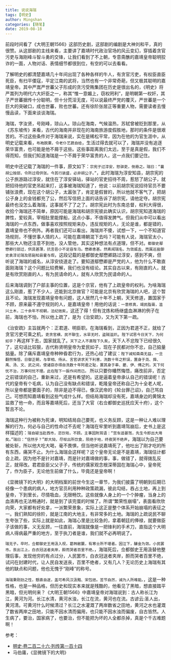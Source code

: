 ```yaml
---
title: 说说海瑞
tags: [明史]
author: Mingshan
categories: [随笔]
date: 2019-08-18
---
```


前段时间看了《大明王朝1566》这部历史剧，这部剧的编剧是大神刘和平，真的很赞。从这部剧的主线来看，主要讲了嘉靖时代政治官场的风云变幻，穿插着贪官污吏与海刚峰斗智斗勇的交锋，让我们看到了不上朝，专意斋醮的嘉靖皇帝聪明狡诈的一面，人物对话、表情细节都很到位，有空的可以去看看。

了解明史的都清楚嘉靖几十年间出现了各种各样的牛人，有贪官污吏，有权臣直臣死臣，有扫平倭寇，平定江南的武将，当然也有一个非常奇葩，但又极其聪明的嘉靖皇帝。其中严嵩严世蕃父子形成的贪污受贿集团在历史是很出名的，《明史》将严嵩列为明代六大奸臣之一，称其“惟一意媚上，窃权罔利”，是明朝第一权奸，其子严世蕃据传十分聪明，但十分荒淫无度，可以说最终严党的覆灭，严世蕃是一个巨大的突破口，成也世蕃，败也世蕃。还有徐阶张居正等重要人物，需要读者去慢慢品读，下面来谈谈海瑞。

<!-- more -->

海瑞，字汝贤，号刚峰，琼山人。琼山在海南，气候温热，苏轼曾被贬到那里，从《苏东坡传》来看，古代的海南并非现在的海南旅游度假胜地，那时的条件是很艰苦的。不过这些条件对于海瑞来说，实在是稀松平常，因为在他的为官生涯中，从明史记载来看，`布袍脱粟，令老仆艺蔬自给`，生活过得去就可以了，海瑞并没有追逐荣华富贵，也可能是他不屑于这些。这些事距离我们太远，至于是真是假，我们不得而知，但我们知道海瑞是一个不屑于荣华富贵的人，这一点我们要记住。

明史中还记载了海瑞的一件事，原文如下：`宗宪子过淳安，怒驿吏，倒悬之。瑞曰：“曩胡公按部，令所过毋供张。今其行装盛，必非胡公子。”`，此时海瑞为淳安知县，胡宗宪的公子旅游路过淳安，就住在了淳安驿站，驿站的官吏招待不周，惹怒了胡公子，就把招待他的官吏吊起来打，这事被海瑞知道了，他说：以前胡宗宪说招待官员不要铺张浪费，现在这个胡公子，太嚣张了，肯定是假冒的，所以他就不客气了，把胡公子身上的金钱都充了公，然后写信把上面的话告诉了胡宗宪，请他定夺。胡宗宪最终也没怎么着海瑞，这事就不了了之了。胡宗宪此时为东南总督，权利大得很，收拾个海瑞还不简单，原因可能是海瑞和胡宗宪彼此确实认识，胡宗宪知道海瑞的脾性，爱较真，宰相肚里能撑船，这点小事，不值得发脾气。但我们从中可以看出海瑞的一点东西，做事喜欢按照规矩来办，违反规矩的人，无论是谁，都是错的，嘉靖皇帝也不例外。再者我们还可以看出，海瑞并不傻，试想一下，一个不知道官场规则，不懂世事人情的人，可能在嘉靖朝混下去吗？可能有人说，海瑞官太小，那些大人物还注意不到他，没人管他，其实这种想法有点道理，但不对。`都御史鄢懋卿行部过，供具甚薄，抗言邑小不足容车马。懋卿恚甚。然素闻瑞名，为敛威去，而属巡盐御史袁淳论瑞及慈谿知县霍与瑕`，这段记载的是都御史鄢懋卿路过淳安，感到不爽，但听说了海瑞的威名，从淳安绕道走了。要知道鄢懋卿是严党的人，他为什么不敢直面刚海瑞？这个问题比较费解，我们也没有结论。其实自古以来，有刚直的人，就是有欣赏刚直的人，有为民请命的人，就有人欣赏为民请命的人。

后来海瑞调到了户部主事的位置，这是个京官，他有了上疏皇帝的权利。为啥海瑞这么刚直，惹了不少人，还能到北京做官？可能是北京有欣赏海瑞的人吧，这个暂且不论。海瑞发现嘉靖皇帝有问题，这人居然几十年不上朝，天天修道，置国家于不顾，原来最不遵守规则的人，是嘉靖皇帝！用他的话说：`一意修真，竭民脂膏，滥兴土木，二十余年不视朝，法纪弛矣`，这还了得！但有沈炼和杨继盛血淋淋的例子在前，海瑞也不怕，所以他上疏了，是为《治安疏》，又为天下第一疏。

《治安疏》主旨就两个：正君道、明臣职。在海瑞看到，正因为君道不正，就给了贪官污吏可乘之机，`吏贪官横，民不聊生，水旱无时，盗贼滋炽`。`陛下试思今日天下，为何如乎？`再这样下去，国家就乱了。`天下之人不直陛下久矣`，天下人不忿陛下已经很久了，这句话比较狠，古代称贤明皇帝为爱民如子，现在子民都对你不忿，自己掂量掂量。除了痛斥嘉靖皇帝种种昏君行为，还热心给了建议：`陛下诚知斋斋无益，一旦翻然悔悟，日御正朝，与宰相、侍从、言官讲求天下利害，洗数十年之积误，置身于尧、舜、禹、汤、文、武之间，使诸臣亦得自洗数十年阿君之耻，置其身于皋、夔、伊、傅之列，天下何忧不治，万事何忧不理。此在陛下一振作间而已。` 所以只要你幡然悔悟，痛改前非，否定之前错误的自己，重新来过，还是有希望的。这是逼着皇帝承认自己的错误呢！古代的皇帝有个毛病，认为自己没有缺点和错误，乾隆皇帝还称自己为十全老人呢，所以皇帝都是要面子的，除非是迫不得已，像汉武帝的《轮台罪己诏》，自己骂自己。可想而知嘉靖看到这些气成什么样。但结局海瑞却没有死，嘉靖身边的黄锦太监救了他一命，而且等嘉靖死后，还当了大官（右佥都御史巡抚应天十府），这个暂且不论。

海瑞这种行为被称为死谏，明知结局自己要死，也义务反顾，这是一种让人难以理解的行为，何必与自己的性命过不去呢？海瑞在牢里听到嘉靖驾崩后，史书上是这样描述的：`瑞自疑当赴西市，恣饮啖，不顾。主事因附耳语：“宫车适晏驾，先生今即出大用矣。”瑞曰：“信然乎？”即大恸，尽呕出所饮食，陨绝于地，终夜哭不绝声`，海瑞以为自己要被处斩，所以他大吃大喝，毫不畏惧，但当他听说嘉靖死了，他吐出了刚才吃的所有东西，痛哭不止。为什么海瑞会这样呢？这个皇帝无论是不是嘉靖，海瑞估计都会上疏，因为他不是针对嘉靖，而是针对嘉靖做的事，事，做错了，就得拨乱反正，就得改。君君臣臣父父子子，传统的儒家观念根深蒂固在海瑞心中，皇帝死了，作为臣子，无论他生前做了什么，毕竟还是皇帝啊！

《显微镜下的大明》的大明档案的前世今生这一章节，为我们披露了明朝到后期已经像一个患病的病人，地方官员利用种种政策疏漏，彼此勾结，吞占土地，再上到皇帝，下到里长，尽情吸血，无限畅饮。这些就像人身上的一个个肿瘤，当身上的血液再也无法畅通时，就是到了该完蛋的时候了。所谓“繁荣性崩塌”，表面看欣欣向荣，大家都有好处拿，一派繁荣景象，实际上这正是整个体系开始崩塌的表征之一。我们熟知的徐阶，就是江南的大地主，有非常多的土地。海瑞的上疏说民不聊生夸张了些，实际上就是如此，海瑞心里是比较急的，拿着朝廷的俸禄，就要做臣子该做的事，义无反顾，一往直前，海瑞就像是一把锋利的手术刀，直指这个大明病人得病最严重的地方，至于执刀者是谁，我们就不必再明说了。

`瑞无子。卒时，佥都御史王用汲入视，葛帏敝籝，有寒士所不堪者。因泣下，醵金为敛。小民罢市。丧出江上，白衣冠送者夹岸，酹而哭者百里不绝。`，海瑞死后，佥都御史王用汲替他整理后事，发现他穷的有点过分，人民罢市，白衣冠送者夹岸，酹而哭者百里不绝，试问在封建时代，让人民自发送丧，百里不绝者，又有几人？无论历史上海瑞有其他的缺点和问题，他也无愧于“刚峰”的称号。

`海瑞秉刚劲之性，戆直自遂，盖可希风汉汲黯、宋包拯。苦节自厉，诚为人所难能。`，这是一种性格，也是一种品格，但历史和现实本来就是残酷的，他看见了黑暗，想直接踏平黑暗，但光明何来？《大明王朝1566》中嘉靖皇帝对海瑞说到：古人称长江为江，黄河为河。长江水清，黄河水浊，长江在流，黄河也在流。古谚云:圣人出，黄河清。可黄河什么时候清过？长江之水灌溉了两岸数省之田地，黄河之水也灌溉了数省两岸之田地，只能不因水清而偏用，也只能不因水浊而偏废，自古皆然。人生病了，要治，国家病了，也要治，但不能把为坏的人全都杀掉，真是个千古难题啊！

参考：

- [明史·卷二百二十六·列传第一百十四](http://www.shicimingju.com/book/mingshi/226.html)
- 马伯庸，《显微镜下的大明》
